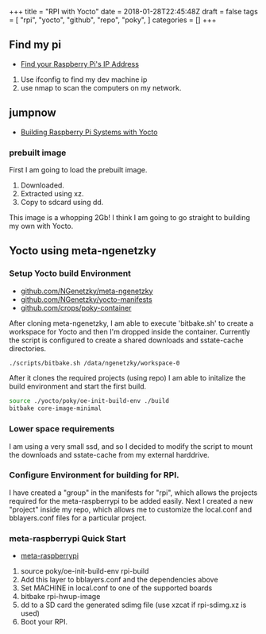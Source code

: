 +++
title = "RPI with Yocto"
date = 2018-01-28T22:45:48Z
draft = false
tags = [
    "rpi",
    "yocto",
    "github",
    "repo",
    "poky",
]
categories = []
+++

## Find my pi

- [Find your Raspberry Pi's IP Address](https://howchoo.com/g/mjk3m2e2njy/find-your-raspberry-pis-ip-address)

1. Use ifconfig to find my dev machine ip
2. use nmap to scan the computers on my network.

## jumpnow

- [Building Raspberry Pi Systems with Yocto](http://www.jumpnowtek.com/rpi/Raspberry-Pi-Systems-with-Yocto.html)

### prebuilt image

First I am going to load the prebuilt image.

1. Downloaded.
2. Extracted using xz.
3. Copy to sdcard using dd.

This image is a whopping 2Gb! I think I am going to go straight to building my own with Yocto.

## Yocto using meta-ngenetzky

### Setup Yocto build Environment

- [github.com/NGenetzky/meta-ngenetzky](https://github.com/NGenetzky/meta-ngenetzky)
- [github.com/NGenetzky/yocto-manifests](https://github.com/NGenetzky/yocto-manifests)
- [github.com/crops/poky-container](https://github.com/crops/poky-container)

After cloning meta-ngenetzky, I am able to execute 'bitbake.sh' to create a
workspace for Yocto and then I'm dropped inside the container. Currently the
script is configured to create a shared downloads and sstate-cache directories.

```sh
./scripts/bitbake.sh /data/ngenetzky/workspace-0
```

After it clones the required projects (using repo) I am able to initalize the
build environment and start the first build.

```sh
source ./yocto/poky/oe-init-build-env ./build
bitbake core-image-minimal
```

### Lower space requirements

I am using a very small ssd, and so I decided to modify the script to mount the
downloads and sstate-cache from my external harddrive.

### Configure Environment for building for RPI.

I have created a "group" in the manifests for "rpi", which allows the projects
required for the meta-raspberrypi to be added easily. Next I created a new
"project" inside my repo, which allows me to customize the local.conf and
bblayers.conf files for a particular project.

### meta-raspberrypi Quick Start

- [meta-raspberrypi](https://git.yoctoproject.org/cgit.cgi/meta-raspberrypi/about/)

1. source poky/oe-init-build-env rpi-build
2. Add this layer to bblayers.conf and the dependencies above
3. Set MACHINE in local.conf to one of the supported boards
4. bitbake rpi-hwup-image
5. dd to a SD card the generated sdimg file (use xzcat if rpi-sdimg.xz is used)
6. Boot your RPI.

